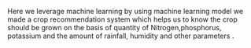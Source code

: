 Here we leverage machine learning by using machine learning model we made a crop recommendation system which helps us to know the crop should be grown on the basis of quantity of Nitrogen,phosphorus, potassium and the amount of rainfall, humidity and other parameters .
